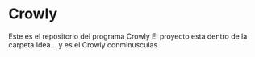 # Crowly
Este es el repositorio del programa Crowly
El proyecto esta dentro de la carpeta Idea... y es el Crowly conminusculas
